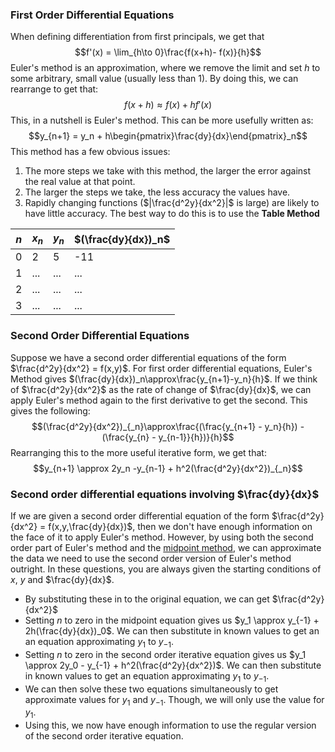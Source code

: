 ### First Order Differential Equations
When defining differentiation from first principals, we get that
$$f'(x) = \lim_{h\to 0}\frac{f(x+h)- f(x)}{h}$$
Euler's method is an approximation, where we remove the limit and set $h$ to some arbitrary, small value (usually less than 1).
By doing this, we can rearrange to get that:
$$f(x + h) \approx f(x) + hf'(x)$$
This, in a nutshell is Euler's method. This can be more usefully written as:
$$y_{n+1} = y_n + h\begin{pmatrix}\frac{dy}{dx}\end{pmatrix}_n$$
This method has a few obvious issues:
1. The more steps we take with this method, the larger the error against the real value at that point.
2. The larger the steps we take, the less accuracy the values have.
3. Rapidly changing functions ($|\frac{d^2y}{dx^2}|$ is large) are likely to have little accuracy.
The best way to do this is to use the **Table Method**

| $n$ | $x_n$ | $y_n$ | $(\frac{dy}{dx})_n$ |
| --- | ----- | ----- | ------------------- |
| 0   | 2     | 5     | -11                 |
| 1   | ...   | ...   | ...                 |
| 2   | ...   | ...   | ...                 |
| 3   | ...   | ...   | ...                 |

### Second Order Differential Equations
Suppose we have a second order differential equations of the form $\frac{d^2y}{dx^2} = f(x,y)$. 
For first order differential equations, Euler's Method gives $(\frac{dy}{dx})_n\approx\frac{y_{n+1}-y_n}{h}$. If we think of $\frac{d^2y}{dx^2}$ as the rate of change of $\frac{dy}{dx}$, we can apply Euler's method again to the first derivative to get the second. 
This gives the following:
$$(\frac{d^2y}{dx^2})_{_n}\approx\frac{(\frac{y_{n+1} - y_n}{h}) - (\frac{y_{n} - y_{n-1}}{h})}{h}$$
Rearranging this to the more useful iterative form, we get that:
$$y_{n+1} \approx 2y_n -y_{n-1} + h^2(\frac{d^2y}{dx^2})_{_n}$$
### Second order differential equations involving $\frac{dy}{dx}$
If we are given a second order differential equation of the form $\frac{d^2y}{dx^2} = f(x,y,\frac{dy}{dx})$, then we don't have enough information on the face of it to apply Euler's method. However, by using both the second order part of Euler's method and the [midpoint method](./Midpoint%20Method.md), we can approximate the data we need to use the second order version of Euler's method outright. 
In these questions, you are always given the starting conditions of $x$, $y$ and $\frac{dy}{dx}$.
- By substituting these in to the original equation, we can get $\frac{d^2y}{dx^2}$
- Setting $n$ to zero in the midpoint equation gives us $y_1 \approx y_{-1} + 2h(\frac{dy}{dx})_0$. We can then substitute in known values to get an an equation approximating $y_1$ to $y_{-1}$.
- Setting $n$ to zero in the second order iterative equation gives us $y_1 \approx 2y_0 - y_{-1} + h^2(\frac{d^2y}{dx^2})$. We can then substitute in known values to get an equation approximating $y_1$ to $y_{-1}$. 
- We can then solve these two equations simultaneously to get approximate values for $y_1$ and $y_{-1}$. Though, we will only use the value for $y_1$. 
- Using this, we now have enough information to use the regular version of the second order iterative equation.

